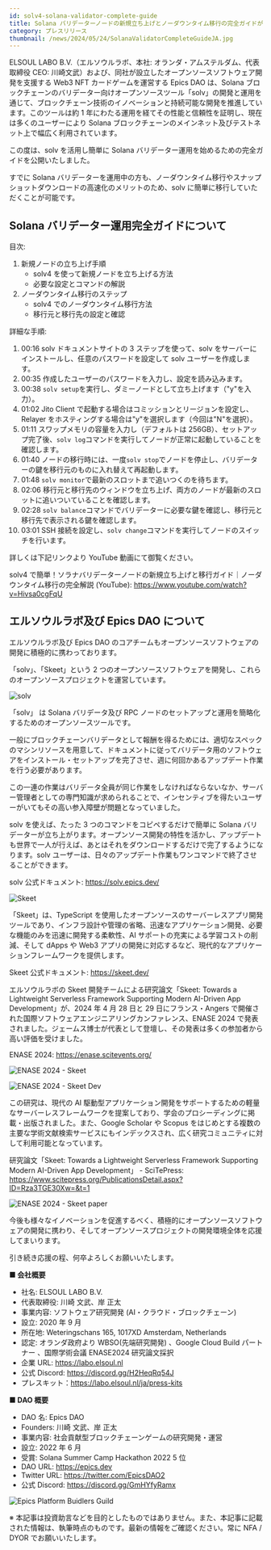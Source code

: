 ```yaml
---
id: solv4-solana-validator-complete-guide
title: Solana バリデーターノードの新規立ち上げとノーダウンタイム移行の完全ガイドが公開
category: プレスリリース
thumbnail: /news/2024/05/24/SolanaValidatorCompleteGuideJA.jpg
---
```


ELSOUL LABO B.V.（エルソウルラボ、本社: オランダ・アムステルダム、代表取締役 CEO: 川崎文武）および、同社が設立したオープンソースソフトウェア開発を支援する Web3 NFT カードゲームを運営する Epics DAO は、Solana ブロックチェーンのバリデーター向けオープンソースツール「solv」の開発と運用を通じて、ブロックチェーン技術のイノベーションと持続可能な開発を推進しています。このツールは約 1 年にわたる運用を経てその性能と信頼性を証明し、現在は多くのユーザーにより Solana ブロックチェーンのメインネット及びテストネット上で幅広く利用されています。

この度は、solv を活用し簡単に Solana バリデーター運用を始めるための完全ガイドを公開いたしました。

すでに Solana バリデーターを運用中の方も、ノーダウンタイム移行やスナップショットダウンロードの高速化のメリットのため、solv に簡単に移行していただくことが可能です。

## Solana バリデーター運用完全ガイドについて

目次:

1. 新規ノードの立ち上げ手順
   - solv4 を使って新規ノードを立ち上げる方法
   - 必要な設定とコマンドの解説
2. ノーダウンタイム移行のステップ
   - solv4 でのノーダウンタイム移行方法
   - 移行元と移行先の設定と確認

詳細な手順:

1. 00:16 solv ドキュメントサイトの 3 ステップを使って、solv をサーバーにインストールし、任意のパスワードを設定して solv ユーザーを作成します。
2. 00:35 作成したユーザーのパスワードを入力し、設定を読み込みます。
3. 00:38 `solv setup`を実行し、ダミーノードとして立ち上げます（"y"を入力）。
4. 01:02 Jito Client で起動する場合はコミッションとリージョンを設定し、Relayer をホスティングする場合は"y"を選択します（今回は"N"を選択）。
5. 01:11 スワップメモリの容量を入力し（デフォルトは 256GB）、セットアップ完了後、`solv log`コマンドを実行してノードが正常に起動していることを確認します。
6. 01:40 ノードの移行時には、一度`solv stop`でノードを停止し、バリデーターの鍵を移行元のものに入れ替えて再起動します。
7. 01:48 `solv monitor`で最新のスロットまで追いつくのを待ちます。
8. 02:06 移行元と移行先のウィンドウを立ち上げ、両方のノードが最新のスロットに追いついていることを確認します。
9. 02:28 `solv balance`コマンドでバリデーターに必要な鍵を確認し、移行元と移行先で表示される鍵を確認します。
10. 03:01 SSH 接続を設定し、`solv change`コマンドを実行してノードのスイッチを行います。

詳しくは下記リンクより YouTube 動画にて御覧ください。

solv4 で簡単！ソラナバリデーターノードの新規立ち上げと移行ガイド｜ノーダウンタイム移行の完全解説 (YouTube): https://www.youtube.com/watch?v=Hivsa0cgFqU

## エルソウルラボ及び Epics DAO について

エルソウルラボ及び Epics DAO のコアチームもオープンソースソフトウェアの開発に積極的に携わっております。

「solv」、「Skeet」という 2 つのオープンソースソフトウェアを開発し、これらのオープンソースプロジェクトを運営しています。

![solv](/news/2024/03/12/solvJA.jpg)

「solv」 は Solana バリデータ及び RPC ノードのセットアップと運用を簡略化するためのオープンソースツールです。

一般にブロックチェーンバリデータとして報酬を得るためには、適切なスペックのマシンリソースを用意して、ドキュメントに従ってバリデータ用のソフトウェアをインストール・セットアップを完了させ、週に何回かあるアップデート作業を行う必要があります。

この一連の作業はバリデータ全員が同じ作業をしなければならないなか、サーバー管理者としての専門知識が求められることで、インセンティブを得たいユーザーがいてもその高い参入障壁が問題となっていました。

solv を使えば、たった 3 つのコマンドをコピペするだけで簡単に Solana バリデーターが立ち上がります。オープンソース開発の特性を活かし、アップデートも世界で一人が行えば、あとはそれをダウンロードするだけで完了するようになります。solv ユーザーは、日々のアップデート作業もワンコマンドで終了させることができます。

solv 公式ドキュメント: https://solv.epics.dev/

![Skeet](/news/2024/03/12/SkeetV2JA.jpg)

「Skeet」は、TypeScript を使用したオープンソースのサーバーレスアプリ開発ツールであり、インフラ設計や管理の省略、迅速なアプリケーション開発、必要な機能のみを迅速に開発する柔軟性、AI サポートの充実による学習コストの削減、そして dApps や Web3 アプリの開発に対応するなど、現代的なアプリケーションフレームワークを提供します。

Skeet 公式ドキュメント: https://skeet.dev/

エルソウルラボの Skeet 開発チームによる研究論文「Skeet: Towards a Lightweight Serverless Framework Supporting Modern AI-Driven App Development」が、2024 年 4 月 28 日と 29 日にフランス・Angers で開催された国際ソフトウェアエンジニアリングカンファレンス、ENASE 2024 で発表されました。ジェームス博士が代表として登壇し、その発表は多くの参加者から高い評価を受けました。

ENASE 2024: https://enase.scitevents.org/

![ENASE 2024 - Skeet](/news/2024/05/10/SkeetENASE2024ResearchPaperPublished.jpg)

![ENASE 2024 - Skeet Dev](/news/2024/05/02/ENASEelsoulTeam.jpg)

この研究は、現代の AI 駆動型アプリケーション開発をサポートするための軽量なサーバーレスフレームワークを提案しており、学会のプロシーディングに掲載・出版されました。また、Google Scholar や Scopus をはじめとする複数の主要な学術文献検索サービスにもインデックスされ、広く研究コミュニティに対して利用可能となっています。

研究論文「Skeet: Towards a Lightweight Serverless Framework Supporting Modern AI-Driven App Development」 - SciTePress: https://www.scitepress.org/PublicationsDetail.aspx?ID=Rza3TGE30Xw=&t=1

![ENASE 2024 - Skeet paper](/news/2024/04/24/ENASE2024AfterTheConference.jpg)

今後も様々なイノベーションを促進するべく、積極的にオープンソースソフトウェアの開発に携わり、そしてオープンソースプロジェクトの開発環境全体を応援してまいります。

引き続き応援の程、何卒よろしくお願いいたします。

**■ 会社概要**

- 社名: ELSOUL LABO B.V.
- 代表取締役: 川崎 文武、岸 正太
- 事業内容: ソフトウェア研究開発 (AI・クラウド・ブロックチェーン)
- 設立: 2020 年 9 月
- 所在地: Weteringschans 165, 1017XD Amsterdam, Netherlands
- 認定: オランダ政府より WBSO(先端研究開発) 、Google Cloud Build パートナー 、国際学術会議 ENASE2024 研究論文採択
- 企業 URL: https://labo.elsoul.nl
- 公式 Discord: https://discord.gg/H2HeqRq54J
- プレスキット：https://labo.elsoul.nl/ja/press-kits

**■ DAO 概要**

- DAO 名: Epics DAO
- Founders: 川崎 文武、岸 正太
- 事業内容: 社会貢献型ブロックチェーンゲームの研究開発・運営
- 設立: 2022 年 6 月
- 受賞: Solana Summer Camp Hackathon 2022 5 位
- DAO URL: https://epics.dev
- Twitter URL: https://twitter.com/EpicsDAO2
- 公式 Discord: https://discord.gg/GmHYfyRamx

![Epics Platform Buidlers Guild](/news/2024/04/19/AboutOpenSourceProblemJA.jpg)

※ 本記事は投資助言などを目的としたものではありません。また、本記事に記載された情報は、執筆時点のものです。最新の情報をご確認ください。常に NFA / DYOR でお願いいたします。
